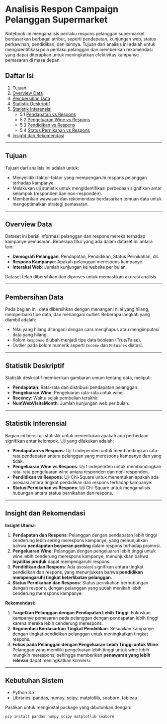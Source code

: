 # Analisis Respon Campaign Pelanggan Supermarket

Notebook ini menganalisis perilaku respons pelanggan supermarket berdasarkan berbagai atribut, seperti pendapatan, kunjungan web, status perkawinan, pendidikan, dan lainnya. Tujuan dari analisis ini adalah untuk mengidentifikasi pola perilaku pelanggan dan memberikan rekomendasi yang dapat diterapkan untuk meningkatkan efektivitas kampanye pemasaran di masa depan.

## Daftar Isi

1. [Tujuan](#tujuan)
2. [Overview Data](#overview-data)
3. [Pembersihan Data](#pembersihan-data)
4. [Statistik Deskriptif](#statistik-deskriptif)
5. [Statistik Inferensial](#statistik-inferensial)
   - 5.1 [Pendapatan vs Respons](#pendapatan-vs-respons)
   - 5.2 [Pengeluaran Wine vs Respons](#pengeluaran-wine-vs-respons)
   - 5.3 [Pendidikan vs Respons](#pendidikan-vs-respons)
   - 5.4 [Status Pernikahan vs Respons](#status-pernikahan-vs-respons)
6. [Insight dan Rekomendasi](#insight-dan-rekomendasi)

---

## Tujuan

Tujuan dari analisis ini adalah untuk:
- Menyelidiki faktor-faktor yang mempengaruhi respons pelanggan terhadap kampanye.
- Melakukan uji statistik untuk mengidentifikasi perbedaan signifikan antar kelompok (responden dan non-responden).
- Memberikan wawasan dan rekomendasi berdasarkan temuan data untuk mengoptimalkan strategi pemasaran.

---

## Overview Data

Dataset ini berisi informasi pelanggan dan respons mereka terhadap kampanye pemasaran. Beberapa fitur yang ada dalam dataset ini antara lain:
- **Demografi Pelanggan**: Pendapatan, Pendidikan, Status Pernikahan, dll.
- **Respons Kampanye**: Apakah pelanggan merespons kampanye.
- **Interaksi Web**: Jumlah kunjungan ke website per bulan.

Dataset telah dibersihkan dan diproses untuk memastikan akurasi analisis.

---

## Pembersihan Data

Pada bagian ini, data dibersihkan dengan menangani nilai yang hilang, memperbaiki tipe data, dan menangani outlier. Beberapa langkah yang diambil adalah:
- Nilai yang hilang ditangani dengan cara menghapus atau mengimputasi data yang hilang.
- Kolom `Response` diubah menjadi tipe data boolean (True/False).
- Outlier pada kolom numerik seperti `Income` dan `MntWines` diatasi.

---

## Statistik Deskriptif

Statistik deskriptif memberikan gambaran umum tentang data, meliputi:
- **Pendapatan**: Rata-rata dan distribusi pendapatan pelanggan.
- **Pengeluaran Wine**: Pengeluaran rata-rata untuk wine.
- **Recency**: Waktu sejak pembelian terakhir.
- **NumWebVisitsMonth**: Jumlah kunjungan web per bulan.

---

## Statistik Inferensial

Bagian ini berisi uji statistik untuk menentukan apakah ada perbedaan signifikan antar kelompok. Uji yang dilakukan adalah:
- **Pendapatan vs Respons**: Uji t independen untuk membandingkan rata-rata pendapatan antara pelanggan yang merespons kampanye dan yang tidak.
- **Pengeluaran Wine vs Respons**: Uji t independen untuk membandingkan rata-rata pengeluaran wine antara responden dan non-responden.
- **Pendidikan vs Respons**: Uji Chi-Square untuk menentukan apakah ada asosiasi antara tingkat pendidikan dan respons terhadap kampanye.
- **Status Pernikahan vs Respons**: Uji Chi-Square untuk menganalisis hubungan antara status pernikahan dan respons.

---

## Insight dan Rekomendasi

**Insight Utama**:
1. **Pendapatan dan Respons**: Pelanggan dengan pendapatan lebih tinggi cenderung lebih sering merespons kampanye, yang menunjukkan bahwa **pendapatan berperan penting** dalam respons terhadap promosi.
2. **Pengeluaran Wine**: Pelanggan dengan pengeluaran lebih tinggi untuk wine lebih cenderung merespons kampanye, menunjukkan bahwa **loyalitas produk** dapat mempengaruhi respons.
3. **Pendidikan dan Respons**: Ada asosiasi signifikan antara tingkat pendidikan dan respons, yang menunjukkan bahwa **pendidikan mempengaruhi tingkat keterlibatan pelanggan**.
4. **Status Pernikahan dan Respons**: Status pernikahan berhubungan dengan respons, dengan pelanggan yang sudah menikah lebih cenderung merespons kampanye.

**Rekomendasi**:
1. **Targetkan Pelanggan dengan Pendapatan Lebih Tinggi**: Fokuskan kampanye pemasaran pada pelanggan dengan pendapatan lebih tinggi karena mereka lebih cenderung merespons.
2. **Segmentasi Berdasarkan Tingkat Pendidikan**: Sesuaikan kampanye dengan tingkat pendidikan pelanggan untuk meningkatkan tingkat respons.
3. **Fokus pada Pelanggan dengan Pengeluaran Lebih Tinggi untuk Wine**: Pelanggan yang memiliki pengeluaran lebih tinggi untuk wine lebih mungkin merespons, sehingga memberikan **penawaran yang lebih relevan** dapat meningkatkan konversi.


---

## Kebutuhan Sistem

- Python 3.x
- Libraries: pandas, numpy, scipy, matplotlib, seaborn, tableau

Pastikan untuk menginstal package yang dibutuhkan dengan:
```bash
pip install pandas numpy scipy matplotlib seaborn

